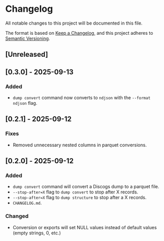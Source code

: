 # Changelog

All notable changes to this project will be documented in this file.

The format is based on [Keep a Changelog](https://keepachangelog.com/en/1.1.0/),
and this project adheres to [Semantic Versioning](https://semver.org/spec/v2.0.0.html).

## [Unreleased]

## [0.3.0] - 2025-09-13

### Added

- `dump convert` command now converts to `ndjson` with the `--format ndjson` flag.

## [0.2.1] - 2025-09-12

### Fixes

- Removed unnecessary nested columns in parquet conversions.

## [0.2.0] - 2025-09-12

### Added

- `dump convert` command will convert a Discogs dump to a parquet file.
- `--stop-after=X` flag to `dump convert` to stop after X records.
- `--stop-after=X` flag to `dump structure` to stop after a X records.
- `CHANGELOG.md`.

### Changed

- Conversion or exports will set NULL values instead of default values (empty strings, 0, etc.)
